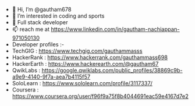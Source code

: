 - 👋 Hi, I’m @gautham678
- 👀 I’m interested in coding and sports
- 🌱 Full stack developer
- 📫 reach me at https://www.linkedin.com/in/gautham-nachiappan-971050130
-  Developer profiles :-
-  TechGIG : https://www.techgig.com/gauthammasss
-  HackerRank : https://www.hackerrank.com/gauthammass698
-  HackerEarth : https://www.hackerearth.com/@gautham67
-  QwikLabs : https://google.qwiklabs.com/public_profiles/38869c9b-a9e9-4140-9f7a-aea7b4115f57
-  SoloLearn : https://www.sololearn.com/profile/3117337/
-  Coursera : https://www.coursera.org/user/f96f9a75f8b4044691eac59e4167d7e2

  <!---
gautham678/gautham678 is a ✨ special ✨ repository because its `README.md` (this file) appears on your GitHub profile.
You can click the Preview link to take a look at your changes.
--->
